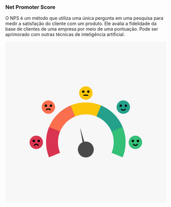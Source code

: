### Net Promoter Score
O NPS é um método que utiliza uma única pergunta em uma pesquisa para medir a satisfação do cliente com um produto. Ele avalia a fidelidade da base de clientes de uma empresa por meio de uma pontuação. 
Pode ser aprimorado com outras técnicas de inteligência artificial. 

<img src="nps-img.png">
